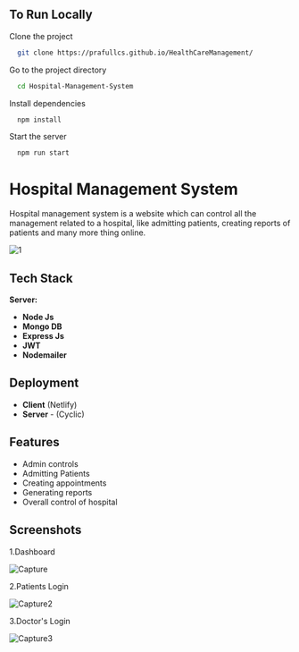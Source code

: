 
## To Run Locally

Clone the project

```bash
  git clone https://prafullcs.github.io/HealthCareManagement/
```

Go to the project directory

```bash
  cd Hospital-Management-System
```

Install dependencies

```bash
  npm install
```

Start the server

```bash
  npm run start
```


# Hospital Management System

Hospital management system is a website which can control all the management related to a hospital, like admitting patients, creating reports of patients and many more thing online.

![1](https://user-images.githubusercontent.com/100460788/215811132-40070d36-862a-4154-adc0-903c6fa65394.jpg)

## Tech Stack



**Server:**

- **Node Js**
- **Mongo DB**
- **Express Js**
- **JWT**
- **Nodemailer**

## Deployment

- **Client**  (Netlify)
- **Server** - (Cyclic)


## Features

- Admin controls
- Admitting Patients
- Creating appointments
- Generating reports 
- Overall control of hospital


## Screenshots

1.Dashboard

![Capture](https://github.com/prafullcs/HealthCareManagement/assets/90818539/9002abb0-25e6-48e5-9005-27b9ae7c5cff)


2.Patients Login 

![Capture2](https://github.com/prafullcs/HealthCareManagement/assets/90818539/73994401-edbb-413d-ad81-84344aced331)


3.Doctor's Login

![Capture3](https://github.com/prafullcs/HealthCareManagement/assets/90818539/c1b19617-d293-42ad-bf81-eab992a22d06)





